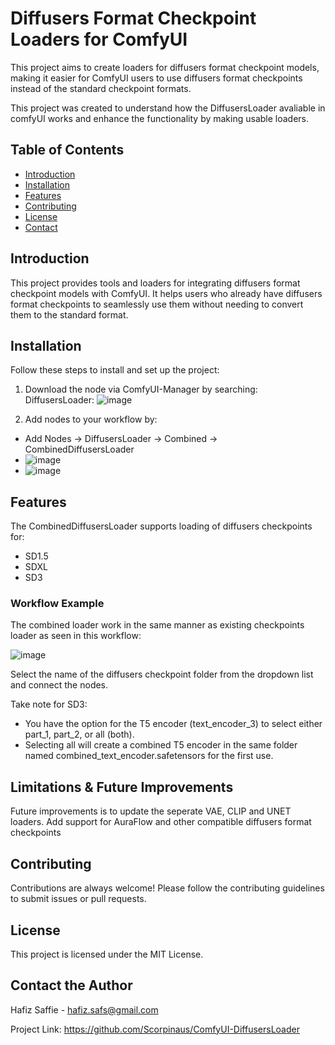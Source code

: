 # Diffusers Format Checkpoint Loaders for ComfyUI

This project aims to create loaders for diffusers format checkpoint models, making it easier for ComfyUI users to use diffusers format checkpoints instead of the standard checkpoint formats.

This project was created to understand how the DiffusersLoader avaliable in comfyUI works and enhance the functionality by making usable loaders.

## Table of Contents

- [Introduction](#introduction)
- [Installation](#installation)
- [Features](#features)
- [Contributing](#contributing)
- [License](#license)
- [Contact](#contact)

## Introduction

This project provides tools and loaders for integrating diffusers format checkpoint models with ComfyUI. It helps users who already have diffusers format checkpoints to seamlessly use them without needing to convert them to the standard format.


## Installation

Follow these steps to install and set up the project:
1. Download the node via ComfyUI-Manager by searching: DiffusersLoader:
![image](https://github.com/Scorpinaus/ComfyUI-DiffusersLoader/assets/85672737/f4e962f9-aee3-4027-9e8b-c559451cf819)

2. Add nodes to your workflow by:
  - Add Nodes -> DiffusersLoader -> Combined -> CombinedDiffusersLoader
  - ![image](https://github.com/Scorpinaus/ComfyUI-DiffusersLoader/assets/85672737/68c3232d-7f05-4a48-88a7-f7498ac2139c)
  - ![image](https://github.com/Scorpinaus/ComfyUI-DiffusersLoader/assets/85672737/a83724a1-9afb-467a-b3d4-9006afcc6557)



## Features
The CombinedDiffusersLoader supports loading of diffusers checkpoints for:
- SD1.5
- SDXL
- SD3

### Workflow Example
The combined loader work in the same manner as existing checkpoints loader as seen in this workflow: 

![image](https://github.com/Scorpinaus/ComfyUI-DiffusersLoader/assets/85672737/6b079ac4-1479-43e2-87f6-879919e34d0b)

Select the name of the diffusers checkpoint folder from the dropdown list and connect the nodes.

Take note for SD3:
- You have the option for the T5 encoder (text_encoder_3) to select either part_1, part_2, or all (both). 
- Selecting all will create a combined T5 encoder in the same folder named combined_text_encoder.safetensors for the first use.

## Limitations & Future Improvements
Future improvements is to update the seperate VAE, CLIP and UNET loaders.
Add support for AuraFlow and other compatible diffusers format checkpoints


## Contributing
Contributions are always welcome! Please follow the contributing guidelines to submit issues or pull requests.

## License
This project is licensed under the MIT License.

## Contact the Author
Hafiz Saffie - hafiz.safs@gmail.com

Project Link: https://github.com/Scorpinaus/ComfyUI-DiffusersLoader
